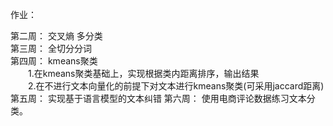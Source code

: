 作业：

第二周： 交叉熵 多分类  
第三周： 全切分分词  
第四周： kmeans聚类  
&emsp;&emsp;1.在kmeans聚类基础上，实现根据类内距离排序，输出结果  
&emsp;&emsp;2.在不进行文本向量化的前提下对文本进行kmeans聚类(可采用jaccard距离)  
第五周： 实现基于语言模型的文本纠错
第六周： 使用电商评论数据练习文本分类。
